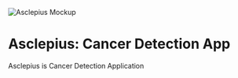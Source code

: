 
![Asclepius Mockup](https://github.com/user-attachments/assets/f0b2f814-67e5-44af-8087-c767a66e2fd6)

# Asclepius: Cancer Detection App

Asclepius is Cancer Detection Application 

